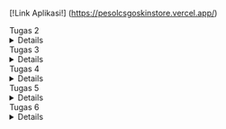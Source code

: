[!Link Aplikasi!] (https://pesolcsgoskinstore.vercel.app/)


</details>
Tugas 2
<details>


Untuk Tugas 2 PBP, saya membuat aplikasi bertemakan website penjualan skin game yaitu CSGO. Aplikasi berjudul PESOl's CSGO Skin Store dapat dilihat pada [link ini] (https://pesolcsgoskinstore.adaptable.app/main).

#### Jelaskan bagaimana cara kamu mengimplementasikan checklist di atas secara step-by-step (bukan hanya sekadar mengikuti tutorial).

1. Membuat sebuah proyek Django baru.

Pertama, saya membuat direktori dan menyiapkan *dependencies* pada `requirements.txt` untuk menyiapkan proyek Django.

Berikut adalah isi dari berkas `requirements.txt`.
```
django
gunicorn
whitenoise
psycopg2-binary
requests
urllib3
```
Install *dependencies* tersebut dengan perintah `pip install -r requirements.txt` pada *virtual environment*. Setelah itu, proyek dibuat dengan menjalankan perintah `django-admin startproject depoAMC .` dan mengunggahnya ke repositori GitHub baru.


2. Membuat aplikasi dengan nama main pada proyek tersebut.

Pada direktori `CSGOskinstore`, saya aktifkan *virtual environment* dan membuat aplikasi baru bernama `main` dengan perintah `python manage.py startapp main`. Daftarkan `main` ke dalam proyek dengan menambahkan `'main'` pada variabel `INSTALLED_APPS` yang berada di berkas `settings.py`.
```python
INSTALLED_APPS = [
    ...,
    'main',
    ...
]
```


3. Melakukan routing pada proyek agar dapat menjalankan aplikasi main.

Akan dilakukan *rendering* tampilan HTML dengan menggunakan data yang diberikan. Pada berkas `views.py` tambahkan `import render` dan fungsi `show_main` untuk menampilkan halaman `main.html` dengan kode dibawah ini.
```python
from django.shortcuts import render

def show_main(request):
    context = {
        'username': 'Muhammad Faishal Adly Nelwan',
        'class' :'PBP C',
        'name': 'Karambit Blue Gem',
        'type': 'Knife',
        'price' : 'Rp500.000.000,00',
        'amount' : '1',
        'description' : 'The rarest skin in CSGO, effect on using this skin is as follows:\n+25% aim\n +50 damage '
    }

    return render(request, "main.html", context)


4. Membuat model pada aplikasi main dengan nama Item dan memiliki atribut wajib sebagai berikut.
    - name sebagai nama item skin dengan tipe CharField
    - type sebagai tipe senjata skin  dengan tipe TextField
    - price sebagai nominal harga item skin dengan tipe IntegerField
    - amount sebagai jumlah stok item skin dengan tipe IntegerField
    - description sebagai deskripsi item skin dengan tipe TextField
    
Jika saya ingin menggunakan database, saya perlu membuat model yang akan menjadi penghubung antara Python dan database saya. Model ini akan berada di dalam file `models.py` di dalam aplikasi "main". Sebagai contoh, jika saya ingin membuat database yang berisi informasi tentang barang dengan atribut name, type, price, amount, dan description, saya dapat membuat model seperti ini:

```python
from django.db import models

class Item(models.Model):
    name = models.CharField(max_length=255)
    skinType = models.TextField("-")
    price = models.IntegerField(default = 0)
    amount =  models.IntegerField(default = 0)
    tradeLink = models.TextField(default ="")
```

Namun, untuk menghubungkan model ini dengan tampilan, saya perlu melakukan lebih banyak konfigurasi yang akan dibahas dalam tutorial PBP selanjutnya.

5. Membuat sebuah fungsi pada views.py untuk dikembalikan ke dalam sebuah template HTML yang menampilkan nama aplikasi serta nama dan kelas kamu.

```
```
Pada `main.html`, saya meletakkan variabel yang dapat digantikan oleh data yang telah diambil dari key dictionary function show_main `views.py` context pada seperti dibawah ini.
```
```
```html

<hr>
<p>Nama :</p>
<p>{{username}}</p>
<p>Class :</p>
<p>{{class}}</p>
<p></p>
<h5>Skin Name: </h5>
<p>{{name}}</p> 
<h5>Type: </h5>
<p>{{ type }}</p> 
<h5>Price: </h5>
<p>{{ price }}</p> 
<h5>Amount: </h5>
<p>{{ amount }}</p> 
<h5>Description: </h5>
<p>{{ description }}</p> 
```
```
```
6. Membuat sebuah routing pada urls.py aplikasi main untuk memetakan fungsi yang telah dibuat pada views.py.

Saya akan membuat berrkas `urls.py`pada aplikasi main yang akan bertanggung jawab untuk mengatur rute URL yang terkait dengan aplikasi main. Lalu saya kan mengimpor path dari django.urls untuk mendefinisikan pola URL. Lalu saya menggunakan fungsi show_main dari modul main.views sebagai tampilan yang akan ditampilkan ketika URL terkait diakses.
Nama app_name diberikan untuk memberikan nama unik pada pola URL dalam aplikasi.
```

```
```python
from django.urls import path
from main.views import show_main

app_name = 'main'

urlpatterns = [
    path('', show_main, name='show_main'),
]
```

```
```
7. Melakukan deployment ke Digital Ocean terhadap aplikasi yang sudah dibuat sehingga nantinya dapat diakses oleh teman-temanmu melalui Internet

```
```
Terakhir, jika saya ingin mendeploy proyek saya ke Adaptable, pastikan repositori proyek saya sudah berada di GitHub dan bersifat public. Selanjutnya, di Adaptable, pilih opsi "deploy a new app" dan pilih repositori yang sesuai dengan proyek yang akan saya deploy. Pilih template "Python App Template" dan tentukan jenis database yang saya inginkan, disini saya akan memilih "PostgreSQL".


Pastikan untuk sesuaikan versi Python dengan versi yang digunakan di lingkungan lokal saya dengan menjalankan `python --version` di terminal lokal. Selanjutnya, masukkan perintah `python manage.py migrate && gunicorn CSGOskinstore.wsgi`dimana CSGOskinstore itu nama repository ke dalam kolom "Start Command". Akhirnya, tentukan nama aplikasi saya dan centang opsi "HTTP Listener on PORT".

```
```
#### Buatlah bagan yang berisi request client ke web aplikasi berbasis Django beserta responnya dan jelaskan pada bagan tersebut kaitan antara urls.py, views.py, models.py, dan berkas html.

![Alt text](/images/baganMVT.jpg)


Ketika ada permintaan dari luar, Django akan mencoba mencari pola URL yang ada dalam file urls.py. Setelah menemukan pola URL yang sesuai dengan yang telah kita tulis, Django akan mengakses fungsi yang sesuai dalam file views.py sesuai dengan pola URL yang dituju. Di dalam fungsi yang dipanggil, kita memiliki kemampuan untuk menulis, membaca, menghapus, dan memperbarui basis data. Setelah itu, kita dapat mengirimkan halaman HTML yang akan dirender oleh browser pengguna.

Virtual environment digunakan untuk mengisolasi dependensi proyek, mencegah konflik, menjaga kebersihan sistem, dan memungkinkan portabilitas. Meskipun mungkin bisa membuat aplikasi web Django tanpa virtual environment, secara umum virutal environment digunakan untuk mencegah masalah dependensi dan konflik.
#### Jelaskan mengapa kita menggunakan virtual environment? Apakah kita tetap dapat membuat aplikasi web berbasis Django tanpa menggunakan virtual environment?

Virtual environment digunakan untuk mengisolasi dependensi proyek, mencegah konflik, menjaga kebersihan sistem, dan memungkinkan portabilitas. Meskipun mungkin bisa membuat aplikasi web Django tanpa virtual environment, secara umum virutal environment digunakan untuk mencegah masalah dependensi dan konflik.
#### Jelaskan apakah itu MVC, MVT, MVVM dan perbedaan dari ketiganya
- MVC (Model-View-Controller): Memisahkan data (Model), tampilan (View), dan logika pengendalian (Controller).
- MVT (Model-View-Template): Sama seperti MVC, dengan Template yang memisahkan tampilan.
- MVVM (Model-View-ViewModel): Memisahkan Model, tampilan (View), dan ViewModel yang menghubungkan keduanya, umumnya digunakan dalam - aplikasi UI dinamis seperti aplikasi mobile.










</details>
Tugas 3
<details>

# Cara Implementasi

## Mengganti SQL menjadi PostgreSQL
Karena saya tidak isi form untuk memakai PaaS Fasilkom, maka saya harus deploy melalui PaaS lain :D. Platform yang saya akan pakai adalah `vercel.app` . Untuk memakai platform tersebut, saya perlu membuat database SQL terbaru memakai `railway.app` . Disitu saya akan mendapat database Postgres pribadi, dari situ saya akan mengconnect nya dengan mengubah variabel `DATABASE` pada `settings.py` .

```python
DATABASES = {
    'default': {
        'ENGINE': 'django.db.backends.postgresql',
        'NAME': 'railway',
        'USER' : 'postgres',
        'PASSWORD' : 'RNyPzc7grbq4ifbXtAmO',
        'HOST' : 'containers-us-west-39.railway.app',
        'PORT' : '6005'
    }
}
```

Dengan mengubah database saya, saya bisa mendeploy deh project ini ke vercel :D .
## Membuat Form (`forms.py`)

`APP/forms.py` akan mengimplementasikan library `django.forms`, dimana akan digunakan untuk proses pembuatan form kita (pesanan baru dalam konteks website). Seluruh html sudah dihandle oleh library form tersebut. Isi `APP/forms.py` dari aplikasi saya adalah.
```python
from main.models import Item
class ItemForm(ModelForm):
    class Meta:
        model = Pesanan 
        fields = ["name", "skinType","amount","description"]
```
dimana `name`, `skinType`, `amount`, dan `description` adalah field yang ada pada model `Pesanan` yang sudah didefinisikan.

## Merender form yang dibuat

Untuk merender form yang sudah kita buat, kita dapat menggunakan kemudahan library django. Pada `html` yang akan kita buat, kita dapat menulis.
```html
<form method="POST">
    {% csrf_token %}
    <table>
        {{ form.as_table }}
        <tr>
            <td></td>
            <td>
                <input type="submit" value="Add Pesanan"/>
            </td>
        </tr>
    </table>
</form>
```
`csrf_token` token wajib didefinisikan setiap definisi form, hal ini terkait dengan keamanan. `form.as_table` akan merender form secara keseluruhan kecuali button submit yang perlu kita tulis sendiri (tulisan button kita buat pada main.html).

## Menambah estetik pada tampilan produk dan tabel pesanan

Saya menggunakan tag </style> untuk menambahkan gaya dalam elemen tampilan produk yaitu skin dan tabel pesanannya melalui kode berikut:

```html
 <style>
        body {
           font-family: Arial, sans-serif;
           
       }

       h1 {
           text-align: center;
           margin-top: 20px;
       }
       
       .product-info {
           display: flex;
           justify-content: center;
           align-items: center;
           padding: 20px;
           border-radius: 50px;
           box-shadow: 0 2px 4px rgba(0, 0, 0, 0.1);
           margin-bottom: 20px;
           background-color: #f9f9f9;

       }

       .product-details {
           margin-left: 20px;
           font-family: 'Gill Sans', 'Gill Sans MT', Calibri, 'Trebuchet MS', sans-serif;
           font-size: large;
       }

       .product-info img {
           max-width: 200px;
           height: auto;
       }

       table {
           width: 100%;
           border-collapse: collapse;
           margin-bottom: 20px;
       }

       /* Styling header tabel */
       th {
           background-color: #f2f2f2;
           text-align: left;
           padding: 8px;
       }

       /* Styling sel pada tabel */
       td {
           padding: 8px;
           border-bottom: 1px solid #ddd;
       }

       /* Styling the "Add New Product Button"*/
       .center-button {
           display: flex;
           justify-content: center;
           align-items: center;
           margin-top: 20px;
       }

       .rounded-button {
           background-color: #008CBA;
           color: white;
           border: none;
           padding: 10px 20px;
           cursor: pointer;
           border-radius: 15px; 
           text-decoration: none; 
       }

       /* Efek Hover pada bagian button*/
       .rounded-button:hover { 
           background-color: #005f7f;
       }
       
   </style>
```

lalu untuk command menampilkan dalam produknya saya memakai tag <\div> untuk menandakan class apa yang saya pakai untuk menampilkan elemen-elemen pada halamannya. Berikut kodenya:

```html
<div class="container"></div>
<div class="product-info">
    <img src="https://www.simpleimageresizer.com/_uploads/photos/a38db52e/blue-gem-karambit_500x281.jpg" width="350">
    <div class="product-details">
<h5>Skin Name: </h5>
<p>Karambit Blue Gem</p> 
<h5>Type: </h5>
<p>Knife</p> 
<h5>Price: </h5>
<p>Rp5.000.000,00</p> 
<h5>Description: </h5>
<p>The rarest knife skin in CSGO, effect on using this skin is as follows: +25% aim +50 damage</p>

</div>
</div>

<div class="product-info">
    <img src="https://www.simpleimageresizer.com/_uploads/photos/a38db52e/fire_serpent_ak_1_500x281.jpeg" width="350">
    <div class="product-details">
<h5>Skin Name: </h5>
<p>AK-47 Fire Serpent</p> 
<h5>Type: </h5>
<p>Rifle</p> 
<h5>Price: </h5>
<p>Rp1.000.000,00</p> 
<h5>Description: </h5>
<p>Shroud's Skin, therefore giving you his skills: +50% aim reflex +30% spray control</p> 
</div>
</div>
</div>

<h1>Total skin orders : {{totalPesanan}}</h1>
<table>
    <tr>
        <th>Name</th>
        <th>Skin type</th>
        <th>Amount</th>
        <th>Steam link</th>
        <th>Date Added</th>
    </tr>

    {% comment %} Berikut cara memperlihatkan data produk di bawah baris ini {% endcomment %}

    {% for pesanan in pesanans %}
        <tr>
            <td>{{pesanan.name}}</td>
            <td>{{pesanan.skinType}}</td>
            <td>{{pesanan.amount}}</td>
            <td>{{pesanan.tradeLink}}</td>
            <td>{{pesanan.date_added}}</td>
        </tr>
    {% endfor %}
</table>

<br />
<div class="center-button">
    <a href="{% url 'main:create_product' %}" class="rounded-button">Make Order</a>
</div>
```
## Menambahkan view untuk serializer json dan xml

Serializer digunakan untuk mengirim data dalam bentuk `json` dan `xml`. Data ini dapat digunakan sebagai interface program lain (API). Dalam django, serializer diimplementasikan pada `views.py` dengan mereturn `HTTPResponse` dengan `application_type` `application/json` atau `application/xml`. Berikut contoh kodenya.
```python
from django.core import serializers
from main.models import Item
def show_xml(request):
    data = Item.objects.all()
    return HttpResponse(serializers.serialize('xml', data), content_type='application/xml')
```
```python
def show_json(request):
    data = Item.objects.all()
    return HttpResponse(serializers.serialize('json', data), content_type='application/json')
```

## Membuat getter dengan dynamic routing

Dynamic routing digunakan untuk menyesuaikan data dengan input dari user melalui url. Contoh, jika kita ingin mendapatkan `Pesanan` **pertama** pada database kita dapat menuju url `www.outapp/1`. Implementasinya pada django dengan mengubah `urls.py` dan `views.py`. Pada `urls.py`
```python
from django.urls import path

urlpatterns = [
    ...
    path('xml/<int:id>', views.show_xmlbyid, name='xmlbyid'),
    path('json/<int:id>', views.show_jsonbyid, name='jsonbyid'),
]
```
Sedangkan pada `views.py`
```python
def show_xmlbyid(request, id: int):
    data = Item.objects.filter(pk=id)
    return HttpResponse(serializers.serialize('xml', data), content_type='application/xml')

def show_jsonbyid(request, id: int):
    data = Item.objects.filter(pk=id)
    return HttpResponse(serializers.serialize('json', data), content_type='application/json')
```

## Perbedaan antara POST dan GET pada Django?

**POST** adalah methodn protokol `HTTP` yang berfokus pada pengiriman data kepada server. Pengiriman data pada `POST` dikirim melalui body request `HTTP` sehingga tidak terlihat dalam `url` dan membuat datannya tidak mudah terlihat. `POST` biasanya digunakan saat melakukan update data kepada server seperti *sign up*, upload file, dan sebagainya

**Get** adalah method protokol `HTTP` yang fokus pada mengambil data dari server, misal seperti membuka laman website. Data yang dikirim akan disimpan pada `url` yang dituju. Contoh pemakaian `GET` adalah ketika kita ingin membuka website youtube misalnya, maka kita akan mengetik url youtube pada browser kita `youtube.com` , tetapi ketika kita ingin sign in account itu akan memakai metode `POST` karena data diri kita tidak akan terlihat di `URL` websitenya.

## Perbedaan utama antara XML, JSON, dan HTML dalam konteks pengiriman data?

**HTML** digunakan untuk membuat peletakan desain kepada suatu halaman web. `HTML` lebih cocok jika client adalah manusia yang menggunakan browser (karena tampilannya mudah dibaca oleh manusia). Jika client merupakan sebuah applikasi untuk mengambil data otomatis (API), `HTML` akan lebih susah dipahami karena diperlukan parsing terlebih dahulu yang memakan waktu dan tidak efisien.
```html
<!DOCTYPE html>
<html lang="en">

<head>
	<meta charset="UTF-8" />
	<meta name="viewport" content="width=device-width, initial-scale=1.0" />


</head>

<body>
    ....
```

**XML** adalah format yang machine & human readable tidak seperti `HTML`. Struktur `XML` mirip seperti `tree` yang memiliki satu root. Struktur `XML` sangat mirip dengan `HTML` pada dasarnya. Setiap `node` pada `tree` ditandai  dengan symbol `<>`. Setiap node dapat memiliki banyak `properti`. Karena format `XML` yang machine readable, `XML` sering dijadikan opsi untuk mengirim data sebagai **API**.
```xml
<django-objects version="1.0">
<object model="main.pesanan" pk="1">
<field name="name" type="CharField">Karambit Blue Gem</field>
<field name="date_added" type="DateField">2023-09-18</field>
<field name="skinType" type="TextField">-</field>
<field name="amount" type="IntegerField">0</field>
<field name="tradeLink" type="TextField">-</field>
</object>
<object model="main.pesanan" pk="2">
<field name="name" type="CharField">pesol</field>
<field name="date_added" type="DateField">2023-09-19</field>
<field name="skinType" type="TextField">-</field>
<field name="amount" type="IntegerField">0</field>
<field name="tradeLink" type="TextField">-</field>
</object>
<object model="main.pesanan" pk="3">
<field name="name" type="CharField">Faishal Nelwan</field>
<field name="date_added" type="DateField">2023-09-19</field>
<field name="skinType" type="TextField">-</field>
<field name="amount" type="IntegerField">0</field>
<field name="tradeLink" type="TextField">-</field>
</object>
<object model="main.pesanan" pk="4">
<field name="name" type="CharField">Ak-47 Fire Serpent</field>
<field name="date_added" type="DateField">2023-09-20</field>
<field name="skinType" type="TextField">Rifle</field>
<field name="amount" type="IntegerField">1</field>
<field name="tradeLink" type="TextField">-</field>
</object>
</django-objects>
``` 

**JSON** adalah format machine & human readable. Format json adalah format yang paling sering digunakan baru-baru ini. Salah satu alasannya adalah dikarenakan simplisitasnya. Json tidak memakan banyak tempat sehingga sangat mudah untuk dibaca manusia. Container pada json yang menggunakan `Dictionary` dan `List` membuatnya sangat mudah untuk dibaca mesin/programmer API.
```json
[{"model": "main.pesanan", "pk": 1, "fields": {"name": "Karambit Blue Gem", "date_added": "2023-09-18", "skinType": "-", "amount": 0, "tradeLink": "-"}}, {"model": "main.pesanan", "pk": 2, "fields": {"name": "pesol", "date_added": "2023-09-19", "skinType": "-", "amount": 0, "tradeLink": "-"}}, {"model": "main.pesanan", "pk": 3, "fields": {"name": "Faishal Nelwan", "date_added": "2023-09-19", "skinType": "-", "amount": 0, "tradeLink": "-"}}, {"model": "main.pesanan", "pk": 4, "fields": {"name": "Ak-47 Fire Serpent", "date_added": "2023-09-20", "skinType": "Rifle", "amount": 1, "tradeLink": "-"}}]
```

## Mengapa JSON sering digunakan dalam pertukaran data antara aplikasi web modern?

**JSON** sering digunakan sebagai pertukaran data antar applikasi (API) dikarenakan sifatnya yang machine readable. Pada `JSON`, terdapat `dictionary` dan `list` sebagai kontrainer yang merupakan container yang sering dipakai oleh para pemrogram. Penulisan **JSON** lebih singkat dibandingkan `XML` membuatnya efisien secara ukuran dan lebih human readable. 

# Screenshot Postman

Gambran untuk response untuk endpoint `html`
<div style='display: flex;'>
    <img src='https://user-images.githubusercontent.com/108632813/269089388-35ada54a-d371-4d8f-a3e4-20ea049657bf.png' width=70%>
</div>

Gambaran untuk response untuk endpoint `/xml` dan `/xml/4`
<div style='display: flex;'>
    <img src='https://user-images.githubusercontent.com/108632813/269088368-aff20ebf-de5f-4310-ae1b-e87ab183a35f.png' width=70%>
    <img src='https://user-images.githubusercontent.com/108632813/269089677-71e9af26-2bf7-48a2-a089-97fa78f5b7aa.png' width=70%>
</div>

Gambaran untuk response untuk endpoint `/json` dan `/json/4`
<div style='display: flex;'>
    <img src='https://user-images.githubusercontent.com/108632813/269088162-59eb3bc6-f624-4368-b43f-77e53b3270a1.png' width=70%>
    <img src='https://user-images.githubusercontent.com/108632813/269089744-39c11bd0-165a-4482-b26e-655cc437bed0.png' width=70%>
</div>

</details>
Tugas 4
<details>

# Implementasi step by step
 **Mengimplementasikan fungsi registrasi, login, dan logout untuk memungkinkan pengguna mengakses aplikasi dengan data pribadi**

  1. **Registrasi**

Buka file `views.py` yang ada di folder `main` dan buat fungsi baru dengan nama `register` dan memiliki parameter `request`. Lalu import `redirect`, `UserCreationForm`, dan `messages`. Kita bisa buat fungsi `register` untuk membuat user baru dengan isi:
    
    ```python
    def register(request):
      form = UserCreationForm()

      if request.method == "POST":
          form = UserCreationForm(request.POST)
          if form.is_valid():
              form.save()
              messages.success(request, 'Your account has been successfully created!')
              return redirect('main:login')
      context = {'form':form}
      return render(request, 'register.html', context)
    ```
`form = UserCreationForm(request.POST)` untuk membuat variabel `form` yang dimana ia adalah hasil dari method built-in Django yaitu `UserCreationForm` . Setelah user berhasil mendaftar, user akan kembali dari halaman register, jadi, kita menambahkan kode `return redirect('main:show_main')`.

Halaman register akan kita buat dengan file `register.html` yang ada di folder `main/templates`.

    ```html
    {% extends 'base.html' %}
    
    {% block meta %}
        <title>Register</title>
    {% endblock meta %}
    
    {% block content %}  
    
    <div class = "login">
    
          <h1>Register</h1>  
    
            <form method="POST" >  
                {% csrf_token %}  
                <table>  
                    {{ form.as_table }}  
                    <tr>  
                        <td></td>
                        <td><input type="submit" name="submit" value="Daftar"/></td>  
                    </tr>  
                </table>  
            </form>
    
        {% if messages %}  
            <ul>   
                {% for message in messages %}  
                    <li>{{ message }}</li>  
                    {% endfor %}  
            </ul>   
        {% endif %}
    
    </div>  
    
    {% endblock content %}
    ```
Tambahkan path url milik halaman register ke file `urls.py` pada direktori `main` dengan mengimpor fungsi `register` dari `views.py` dan tambahkan `path('register/', register, name='register')` pada variabel `urlpatterns`.


  2. **Login**

    Tetap di file yang sama kita akan buat fungsi baru dengan nama `login_user` yang menerima parameter `request` juga. Lalu impor `login` dari `authenticate`. Fungsi `login` ini untuk mengakses app sesuai dari info user yang dibuat dari `registrasi`.
    ```
    def login_user(request):
        if request.method == 'POST':
            username = request.POST.get('username')
            password = request.POST.get('password')
            user = authenticate(request, username=username, password=password)
            if user is not None:
                login(request, user)
                return redirect('main:show_main')
            else:
                messages.info(request, 'Sorry, incorrect username or password. Please try again.')
        context = {}
        return render(request, 'login.html', context)
    ```
    `authenticate(request, username=username, password=password` berguna untuk melakukan autentikasi user dengan menggunakan username dan password yang diterima dari `request` yang dikirim user saat ingin login.
    Halaman login akan kita buat dengan file `login.html` yang ada di folder `main/templates` dengan isi:
    ```
    {% extends 'base.html' %}
    
    {% block meta %}
        <title>Login</title>
    {% endblock meta %}
    
    {% block content %}

    <div class = "login">
    
        <h1>Login</h1>
    
        <form method="POST" action="">
            {% csrf_token %}
            <table>
                <tr>
                    <td>Username: </td>
                    <td><input type="text" name="username" placeholder="Username" class="form-control"></td>
                </tr>
                        
                <tr>
                    <td>Password: </td>
                    <td><input type="password" name="password" placeholder="Password" class="form-control"></td>
                </tr>
    
                <tr>
                    <td></td>
                    <td><input class="btn login_btn" type="submit" value="Login"></td>
                </tr>
            </table>
        </form>
    
        {% if messages %}
            <ul>
                {% for message in messages %}
                    <li>{{ message }}</li>
                {% endfor %}
            </ul>
        {% endif %}     
            
        Don't have an account yet? <a href="{% url 'main:register' %}">Register Now</a>
    
    </div>

    {% endblock content %}
    ```

Tambahkan path url halaman login seperti cara pada tahap `register`.

  3. **Logout**
    
Buka file `views.py` yang ada di folder `main` dan buat fungsi baru dengan nama `logout_user` yang menerima parameter `request`. Lalu impor `logout`. Isi dari fungsi `logout_user` adalah:

    ```python

    def logout_user(request):
        logout(request)
        return redirect('main:login')

    ```
`logout(request)` akan menghapus sesi pengguna yang saat ini sudah masuk. Lalu user akan kembali ke halaman login dengan `return redirect('main:login')`.

Tambahkan:

    ```html
    ...
    <a href="{% url 'main:logout' %}">
        <button>
            Logout
        </button>
    </a>
    ...

    ```

Setelah hyperlink tag untuk Add New Product yang ada di file `main.html`.
Tambahkan path url milik halaman logout ke file `urls.py` pada direktori `main` dengan mengimpor fungsi `logout_user` dari `views.py` dan tambahkan `path('logout/', logout_user, name='logout')` pada variabel `urlpatterns`.

### Testing Dummy Account

 Membuat 3 akun melalui `Register Now` pada halaman login dan mengisi data `Skin Order` melalui `Make Order` pada halaman main masing akun 3 kali.

-  **Menghubungkan model Item dengan User**

  Buka `models.py` yang ada di direktori `main` lalu impor `User` dari `django.contrib.auth.models`. Pada model `Product` yang ada tambahkan kode 

  ```python
  user = models.ForeignKey(User, on_delete=models.CASCADE)
  ``` 
  untuk menghubungkan data model dengan user (relationship).
  
    ```python
    class Pesanan(models.Model):
        user = models.ForeignKey(User, on_delete=models.CASCADE)
        ...
    ```
  
  Buka `views.py` yang ada di direktori `main` dan modifikasi fungsi `create_product` menjadi:

    ```python
    def create_product(request):
    form = PesananForm(request.POST or None)
    
    if form.is_valid() and request.method == "POST":
      product = form.save(commit=False)
      product.user = request.user
      product.save()
      return HttpResponseRedirect(reverse('main:show_main'))
    ...
    ```

  `commit=False` berfungsi supaya Django tidak langsung menyimpan objek yang dibuat dari form ke database sehingga kita dapat memodifikasi objek tersebut dahulu. Kita mengisi field `user` dengan objek `User` dari return nilai `request.user` yang sudah terautentikasi untuk menandakan bahwa objek tersebut milik pengguna yang sedang login.
  Ubah fungsi `show_main` menjadi:

    ```python
    def show_main(request):
        pesanans = Pesanan.objects.filter(user=request.user)
    
        context = {
            'name': request.user.username,
        ...
        }
    ...
    ```

  Hal ini dilakukan agar objek `Pesanan` yang terasosiasi dengan user yang sedang login dapat ditampilkan. Kita menyaring seluruh objek dan hanya mengambil `Product` yang field `user` terisi dengan objek `User` yang sama dengan user yang sedang login. Untuk menampilkan username user yang login pada halaman main kita menggunakan `request.user.username`.
  Kita lakukan migrasi model dengan `python manage.py makemigration`.

-  **Menampilkan detail informasi pengguna yang sedang logged in seperti username dan menerapkan cookies seperti last login pada halaman utama aplikasi**

  Buka file `views.py` yang ada di direktori `main` dan impor `HttpResponseRedirect`, `reverse`, dan `datetime`. Kita tambahkan fungsi untuk menambahkan cookie yang bernama `last_login` pada fungsi `login_user`, fungsi `last_login` digunakan untuk mengetahui kapan terakhir kali user login. Cara ini dilakukan dengan mengganti kode yang ada pada conditional `if user is not None` menjadi:

   ```
   ...
   if user is not None:
       login(request, user)
       response = HttpResponseRedirect(reverse("main:show_main")) 
       response.set_cookie('last_login', str(datetime.datetime.now()))
       return response
   ...
   ```

  `login(request, user)` berguna supaya logint terlebih dahulu. Untuk membuat response, kita menggunakan variabel `response` dan mengisinya dengan `HttpResponseRedirect(reverse("main:show_main"))`. `response.setcookie('last_login', str(datetime.datetime.now()))` berfungsi untuk membuat cookie `last_login` dan menambahkannya ke response tadi.
  Pada fungsi `show_main` tambahkan `'last_login': request.COOKIES['last_login']` pada variabel `context` supaya kita bisa menambahkan informasi cookie last_login pada response yang akan ditampilkan di web `main.html`.
  Untuk menghapus cookie `last_login` ketika user `logout` kita modifikasi code `logout_user` menjadi:

   ```python
   def logout_user(request):
      logout(request)
      response = HttpResponseRedirect(reverse('main:login'))
      response.delete_cookie('last_login')
      return response
   ```
  Lalu pada `main.html` tambahkan:
   ```html
   ...
  <h4>Sesi terakhir login: {{ last_login }}</h4>
   ...
   ```
  sebelum tabel pesanan untuk menampilkan data last login.

-  **Mengerjakan Bonus**

Pertama-tama, buat widget button pada `main.html`

```html
...
            <td>
                <form method="post" action="{% url 'main:add_amount' pesanan.id %}">
                    {% csrf_token %}
                    <button type="submit">+</button>
                </form>
            </td>
    
            <td>
                <form method="post" action="{% url 'main:decrease_amount' pesanan.id %}">
                    {% csrf_token %}
                    <button type="submit">-</button>
                </form>
            </td>
    
            <td>
                <form method="post" action="{% url 'main:delete_object' pesanan.id %}">
                    {% csrf_token %}
                    <button type="submit">DEL</button>
                </form>
            </td>
...
```

Button tersebut akan mengarah ke url `decrease_amount/ID` atau `add_amount/ID` dimana `ID` adalah id item yang akan diubah (yang kemarin kita akses di JSON/xml). Implementasi `add_amount/ID`, `decrease_amount/ID` dan `delete_object/ID`  dilakukan di `views.py`.

```python
@login_required(login_url='/login')
@login_required(login_url='/login')
def add_amount(request, id):
    pesanans = Pesanan.objects.filter(user=request.user).filter(pk=id).first() #first() is for effieciency as it only retrieve one requested object
    pesanans.amount +=1
    pesanans.save(update_fields=['amount'])
    return HttpResponseRedirect(reverse('main:show_main'))


@login_required(login_url='/login')
def decrease_amount(request, id):
    pesanans = Pesanan.objects.filter(user=request.user).filter(pk=id).first() #first() is for effieciency as it only retrieve one requested object
    if pesanans.amount >0: #so the amount will never be minus
        pesanans.amount -=1 
    pesanans.save(update_fields=['amount'])

    return HttpResponseRedirect(reverse('main:show_main'))

@login_required(login_url='/login')
def delete_object(request, id):
    Pesanan.objects.filter(user=request.user).filter(pk=id).delete() #first() is for effieciency as it only retrieve one requested object
    return HttpResponseRedirect(reverse('main:show_main'))

```
Dimana kita mengubah nilai dan mengupdate database yang kemudian kembali ke page main. 

## Apa itu Django UserCreationForm, dan jelaskan apa kelebihan dan kekurangannya?
Django UserCreationForm adalah suatu `built-in form` yang disediakan oleh framework web `Django`. Form ini dirancang khusus untuk memudahkan proses pembuatan user dalam aplikasi web yang memerlukan autentikasi. Dengan menggunakan UserCreationForm, Anda dapat membuat formulir registrasi pengguna dengan `cepat` tanpa perlu `menulis kode form` secara `manual`.

`Kelebihan `dari UserCreationForm:

- Kemudahan Penggunaan: Form ini menyederhanakan proses pembuatan user dalam `Django`. Anda hanya perlu mengimpor form ini dan menambahkannya ke `view` Anda untuk membuat halaman registrasi pengguna.

- Validasi Bawaan: Form ini dilengkapi dengan validasi bawaan, seperti memeriksa apakah `username unik` dan apakah `password yang dimasukkan cukup kuat`.

- Kustomisasi: Anda dapat mengkustomisasi tampilan form ini sesuai kebutuhan aplikasi Anda dengan menambahkan atau menghapus `field` atau mengubah pesan kesalahan yang ditampilkan.

- Integrasi dengan Model Pengguna Django: UserCreationForm terintegrasi dengan baik dengan model `User` `Django` , sehingga Anda tidak perlu melakukan banyak konfigurasi tambahan.

Namun, seperti halnya dengan banyak fitur dalam Django, ada beberapa `kekurangan` yang perlu dipertimbangkan:

- Ketidakcukupan Kustomisasi: Meskipun Anda dapat mengkustomisasi UserCreationForm, dalam beberapa kasus (misal menyimpan data password user :DD #kejahatan), Anda mungkin perlu membuat form registrasi yang sangat kustom. Dalam hal ini, Anda mungkin perlu menulis form sendiri secara manual.

- Tampilan Default yang Mungkin Tidak Sesuai: Tampilan default dari UserCreationForm mungkin tidak cocok dengan desain atau gaya visual aplikasi Anda. Anda perlu melakukan penyesuaian tampilan dengan `HTML` dan `CSS `tambahan.

- Ketergantungan pada Model Pengguna Bawaan: Jika Anda ingin menggunakan model pengguna yang berbeda atau mengganti model pengguna bawaan `Django`, Anda mungkin perlu menyesuaikan UserCreationForm, yang bisa menjadi `rumit`.

- Kompleksitas Ketika Menggabungkan Fitur Tambahan: Ketika Anda ingin menggabungkan fitur tambahan seperti konfirmasi username atau metode autentikasi sosial, Anda mungkin perlu menulis kode tambahan dan berurusan dengan validasi yang lebih rumit.

Jadi, meskipun UserCreationForm sangat berguna dalam banyak kasus, terutama untuk proyek-proyek dengan kebutuhan dasar autentikasi pengguna, Anda harus mempertimbangkan kebutuhan kustomisasi dan kompleksitas aplikasi Anda sebelum memutuskan apakah akan menggunakannya atau tidak.

## Apa perbedaan antara autentikasi dan otorisasi dalam konteks Django, dan mengapa keduanya penting?

Autentikasi dan otorisasi adalah dua konsep penting dalam pengembangan aplikasi web, termasuk dalam konteks `Django`. Keduanya memiliki peran yang berbeda dalam mengelola akses pengguna ke sumber daya aplikasi Anda:

- Autentikasi:

Autentikasi adalah `proses verifikasi identitas pengguna`. Ini berarti memastikan bahwa pengguna yang mencoba mengakses aplikasi adalah orang yang dia klaim. Proses autentikasi biasanya melibatkan verifikasi kombinasi nama pengguna (username) atau alamat email dan kata sandi (password). Tujuan autentikasi adalah untuk memastikan bahwa hanya pengguna yang sah yang dapat masuk ke dalam sistem.

Dalam `Django`, autentikasi seringkali dilakukan dengan menggunakan `built-in user system`, di mana pengguna harus memasukkan nama pengguna dan kata sandi mereka untuk mengakses bagian tertentu dari aplikasi.

- Otorisasi:

Otorisasi adalah `proses yang mengatur apa yang diizinkan atau dilarang oleh pengguna` yang `sudah diautentikasi `untuk dilakukan dalam aplikasi. Ini berkaitan dengan hak akses dan izin. Otorisasi menentukan apakah seorang pengguna memiliki hak untuk melihat, membuat, mengedit, atau menghapus sumber daya tertentu dalam aplikasi. Dalam Django, ini sering diimplementasikan dengan menggunakan decorator seperti` @login_required` untuk melindungi tampilan (views) atau dengan menggunakan class-based views yang memiliki mixin otorisasi.

Otorisasi memastikan bahwa pengguna hanya dapat melakukan tindakan yang sesuai dengan peran atau hak akses yang telah diberikan kepada mereka. Ini membantu menjaga keamanan dan integritas data aplikasi.

Keduanya penting karena:

- Keamanan: Autentikasi membantu mencegah akses tidak sah ke sistem Anda. Tanpa autentikasi yang kuat, seseorang bisa berpura-pura menjadi pengguna yang sah dan mengakses informasi atau melakukan tindakan yang seharusnya tidak diizinkan.

- Kontrol Akses: Otorisasi memastikan bahwa pengguna hanya dapat melakukan tindakan yang sesuai dengan peran atau izin yang dimiliki. Ini membantu menjaga integritas data dan mencegah tindakan yang tidak diinginkan.

- Pengelolaan Identitas Pengguna: Autentikasi membantu dalam pengelolaan identitas pengguna dan mengidentifikasi pengguna yang masuk ke dalam sistem. Ini penting untuk personalisasi pengalaman pengguna dan pelacakan aktivitas pengguna.

- Dalam Django, kerangka kerja ini menyediakan alat dan mekanisme yang kuat untuk mengimplementasikan autentikasi dan otorisasi, sehingga memudahkan pengembang dalam melindungi aplikasi mereka dan mengendalikan akses pengguna dengan lebih baik.

##  Apa itu cookies dalam konteks aplikasi web, dan bagaimana Django menggunakan cookies untuk mengelola data sesi pengguna?

`Cookies` adalah sejenis mekanisme penyimpanan data yang digunakan dalam konteks aplikasi web untuk menyimpan informasi di sisi klien (browser) pengguna. Informasi ini kemudian dapat diakses dan digunakan oleh server web dalam setiap permintaan selanjutnya yang dibuat oleh klien. `Cookies` biasanya digunakan untuk berbagai tujuan, termasuk mengidentifikasi sesi pengguna, menyimpan preferensi pengguna, pelacakan perilaku pengguna, dan banyak lagi.

Django menggunakan `cookies `untuk mengelola data sesi pengguna. Ini terkait dengan pembuatan dan penggunaan `cookie session`. `Cookie session` adalah `cookie` khusus yang digunakan oleh `Django `untuk menyimpan data sesi pengguna. Data sesi adalah informasi yang berhubungan dengan pengguna tertentu selama sesi mereka di aplikasi web, seperti data login, preferensi, atau item keranjang belanja.

Berikut adalah bagaimana Django menggunakan `cookies` untuk `mengelola data sesi pengguna`:

- Pembuatan Cookie Sesi: Saat pengguna mengakses aplikasi web yang menggunakan Django, server Django akan membuat cookie sesi baru. Cookie ini berisi identifikasi unik (ID sesi) yang biasanya merupakan string acak. ID sesi ini digunakan untuk mengidentifikasi sesi pengguna.

- Penyimpanan Data Sesi: Data sesi pengguna, seperti informasi login atau item keranjang belanja, disimpan di server Django. Namun, yang dikirimkan ke klien adalah hanya ID sesi yang disimpan dalam cookie.

- Pengambilan Data Sesi: Setiap kali pengguna membuat permintaan ke aplikasi web (misalnya, mengklik tautan atau mengirim formulir), browser klien akan mengirimkan cookie sesi yang berisi ID sesi ke server. Dengan menggunakan ID sesi ini, server Django dapat mengidentifikasi sesi pengguna yang sesuai.

- Pemulihan Data Sesi: Setelah mengidentifikasi sesi pengguna, server Django dapat memulihkan data sesi pengguna dari penyimpanan server dan menggunakan data tersebut untuk memberikan pengalaman yang sesuai kepada pengguna, seperti menampilkan nama pengguna setelah login.

Django menyediakan dukungan untuk mengelola cookie sesi dengan mudah melalui middleware bawaan. Anda dapat mengonfigurasi berbagai opsi terkait cookie sesi, seperti waktu kadaluwarsa, domain, dan secure (untuk mengirim cookie hanya melalui koneksi HTTPS), sesuai dengan kebutuhan aplikasi Anda.

Penggunaan cookie sesi `sangat penting` dalam pengembangan aplikasi web karena memungkinkan Anda untuk melacak informasi pengguna selama sesi mereka dan memberikan pengalaman yang personal dan aman. Selain itu, ini menghindari kebutuhan untuk menyimpan data pengguna di sisi klien, yang dapat memiliki risiko keamanan yang lebih besar.

## Apakah penggunaan cookies aman secara default dalam pengembangan web, atau apakah ada risiko potensial yang harus diwaspadai?

Penggunaan `cookies` dalam pengembangan web dapat menjadi aman jika dilakukan dengan benar dan dengan memperhatikan aspek keamanan. Namun, ada beberapa risiko potensial yang perlu diwaspadai terkait dengan penggunaan `cookies`. Berikut adalah beberapa risiko tersebut:

1. **Penyadapan Data:** Cookies dapat dipotong atau disadap oleh pihak ketiga yang tidak sah jika tidak diatur dengan benar. Ini dapat menyebabkan pencurian informasi sensitif, seperti token autentikasi, sesi pengguna, atau data pribadi.

2. **Penggunaan yang Tidak Aman:** Jika cookies digunakan untuk menyimpan data sensitif (seperti kata sandi) atau jika mereka dikirim melalui koneksi yang tidak aman (tanpa HTTPS), informasi tersebut bisa menjadi rentan terhadap serangan.

3. **Tracking:** Cookies sering digunakan untuk pelacakan perilaku pengguna secara online. Ini dapat menjadi masalah privasi jika pengguna tidak memberikan izin atau pemilihan privasi yang jelas.

4. **Ketidaksesuaian dengan Privacy Regulations:** Beberapa wilayah memiliki peraturan yang mengatur penggunaan cookies, seperti GDPR di Uni Eropa. Melanggar peraturan tersebut dapat berdampak pada reputasi dan denda perusahaan.

5. **Cross-Site Scripting (XSS):** Jika aplikasi web Anda rentan terhadap serangan XSS, cookie pengguna bisa dicuri oleh penyerang dan digunakan untuk mencuri sesi pengguna.

6. **Cross-Site Request Forgery (CSRF):** Penyerang dapat menggunakan cookie yang ada di peramban pengguna untuk membuat permintaan palsu ke aplikasi Anda jika tidak ada perlindungan CSRF yang memadai.

Untuk mengamankan penggunaan cookies dalam pengembangan web, Anda dapat mengikuti beberapa praktik terbaik:

- **Gunakan HTTPS:** Selalu gunakan koneksi HTTPS yang aman untuk mentransmisikan cookies, terutama jika cookies mengandung data sensitif.

- **AturSame-Origin Policies:** Pastikan cookie hanya dapat diakses oleh halaman yang memiliki asal yang sama (sama dengan domain yang mengeluarkan cookie).

- **Lakukan Validasi Input:** Selalu validasi dan bersihkan input pengguna untuk mencegah serangan XSS.

- **Beri Izin Pengguna:** Berikan pengguna kontrol atas cookie yang mereka terima dengan memberikan pilihan privasi yang jelas.

- **Ikuti Peraturan Privasi:** Jika Anda mengumpulkan data pribadi melalui cookies, pastikan untuk mematuhi peraturan privasi yang berlaku, seperti GDPR atau CCPA.

- **Pantau Keamanan:** Pantau aktivitas yang mencurigakan terkait dengan cookies dan tindakan keamanan lainnya secara teratur.

Saat mengembangkan aplikasi web, `selalu ` pertimbangkan `keamanan cookies` sebagai bagian penting dari strategi keamanan Anda. Penerapan yang benar akan membantu mengurangi risiko dan menjaga data pengguna yang aman.

</details>
Tugas 5
<details>

## Cara Implementasi
- **Kustomisasi halaman login, register, dan tambah inventori semenarik mungkin**
      
Sebelum melakukan desain pada HTML, perlu menambahkan link CSS framework dalam case ini adalah Bootstrap dan Java Scriptke dalam `templates/base.html` dan menambahkan tag `<meta name="viewport">` . Untuk menambahkannya bisa dengan menambahkan:

```html
<head>
    {% block meta %}
        ...
    {% endblock meta %}

    <link href="https://cdn.jsdelivr.net/npm/bootstrap@5.3.2/dist/css/bootstrap.min.css" rel="stylesheet" integrity="sha384-T3c6CoIi6uLrA9TneNEoa7RxnatzjcDSCmG1MXxSR1GAsXEV/Dwwykc2MPK8M2HN" crossorigin="anonymous">

    <script src="https://cdn.jsdelivr.net/npm/@popperjs/core@2.11.8/dist/umd/popper.min.js" integrity="sha384-I7E8VVD/ismYTF4hNIPjVp/Zjvgyol6VFvRkX/vR+Vc4jQkC+hVqc2pM8ODewa9r" crossorigin="anonymous"></script>

    <script src="https://cdn.jsdelivr.net/npm/bootstrap@5.3.2/dist/js/bootstrap.min.js" integrity="sha384-BBtl+eGJRgqQAUMxJ7pMwbEyER4l1g+O15P+16Ep7Q9Q+zqX6gSbd85u4mG4QzX+" crossorigin="anonymous"></script>
</head>

```
Pada halaman login, register, dan tambah inventori, desain yang saya buat kurang lebih sama, saya menggunakan inline css dengan memanggil `<style>` pada bagian atas html serta dipadukan dengan framework bootstrap. Saya menggunakan inline CSS karena menurut saya ini yang mudah disetup dan digunakan untuk pemula. Berikut adalah inline CSS yang saya tambahkan:
```html
<style>
    body {
        background-image: url('https://cdn.akamai.steamstatic.com/apps/csgo/images/dreams/hyper_awp_1.png');
        background-size: cover;
        background-repeat: no-repeat;
        background-attachment: fixed;
        margin: 0;
        padding: 0;
        display: flex;
        justify-content: center;
        align-items: center;
        min-height: 100vh;
        position: relative; 
    }

    .logo {
        position: absolute;
        top: 12px;
        left: 22px;
        z-index: 2;
        font-size: 36px;
        font-family: 'Helvetica', sans-serif;
        color: rgb(108, 20, 162);
    }

    .showcase h1,
    .showcase a {
        font-family: 'Helvetica', sans-serif;
        color: black;
        font-weight: bold;
    }

    .showcase {
        text-align: center;
        background-color: #d3d3d3ac;
        border-radius: 16px;
        padding-top: 30px;
        padding: 40px;
        width: 600px;
        text-align: left;
        backdrop-filter: blur(6px);
    }

    form {
        font-family: 'Helvetica', sans-serif;
        font-weight: 600;
    }

    input,
    textarea {
        width: 100%;
        padding: 0.4rem;
        border: 1px solid #ccc;
        border-radius: 5px;
    }

    .text-title {
        text-align: left; 
        font-size:35px;
        font-weight: 600;
        padding-bottom: 19px;
        padding-top: 5px;
    }

    .submit-button{
        font-size: 16px;
        display: inline-flex;
        height: 40px;
        width: 100%;
        padding: 8px 48px;
        justify-content: center;
        align-items: center;
        gap: 16px;
        border-radius: 8px;
        background: var(--primary-blue, rgb(108, 20, 162));
        color: #ffffff;
        text-decoration: none;
        border: none;
        cursor: pointer;
    }

</style>

```

      
 -  **Kustomisasi halaman main dan daftar order menjadi lebih berwarna maupun menggunakan apporach lain seperti menggunakan Card**

Berikut inline CSS pada file main.html saya

```html
<style>

center{
    backdrop-filter: blur(6px);
}

body{
background-image: url('https://cdn.akamai.steamstatic.com/apps/csgo/images/dreams/hyper_awp_1.png');
backdrop-filter: blur(6px);
}
pre{
color:  #fff;
}
h1 {
    text-align: center;
    margin-top: 20px;
    color :  #fff;
}

.product-info {
    display: flex;
    justify-content: center;
    align-items: center;
    padding: 20px;
    color:  #fff;
    border-radius: 50px;
    box-shadow: 0 2px 4px rgba(0, 0, 0, 0.1);
    margin-bottom: 20px;
    background-color: #919090;
    backdrop-filter: blur(3px);

}

button {
background-color: rgb(108, 20, 162);
color: #fff;
border: none;
padding: 10px 20px;
cursor: pointer;
font-size: 16px;
}

.product-details {
    margin-left: 20px;
    font-family: 'Gill Sans', 'Gill Sans MT', Calibri, 'Trebuchet MS', sans-serif;
    color:  #fff;
    font-size: large;
}

.product-info img {
    max-width: 500px;
    height: auto;
}

table {
    width: 100%;
    border-collapse: collapse;
    margin-bottom: 20px;
}

/* Styling header tabel */
th {
    background-color: #f2f2f2;
    text-align: left;
    padding: 8px;
}

/* Styling sel pada tabel */
td {
color:  #fff;
    padding: 8px;
    border-bottom: 1px solid #ddd;
}
table tr:last-child td {
background-color: rgb(159, 134, 188);
color: #ffffff;
}
/* Styling the "Add New Product Button"*/
.center-button {
    display: flex;
    justify-content: center;
    align-items: center;
    margin-top: 20px;
}

.rounded-button {
    background-color: #6c00ba;
    color: white;
    border: none;
    padding: 10px 20px;
    cursor: pointer;
    border-radius: 15px; 
    text-decoration: none; 
}

/* Efek Hover pada bagian button*/
.rounded-button:hover { 
    background-color: #43085e;
}

.description {
width: 550px;
}
p{
color: #fff;
}
h4{
color: #fff;      
}


....
</style>

```

 - **Memberikan warna yang berbeda (teks atau background) pada baris terakhir dari item pada inventori anda menggunakan CSS**

Untuk menambahkan penanda berbeda di akhir tabel, saya menambahkan CSS untuk last child pada `tr` dengan kode berikut:

```html
<style>
...
table tr:last-child td {
background-color: rgb(159, 134, 188);
color: #ffffff;
}
...
</style>

```

   

##  Manfaat dari setiap element selector dan kapan waktu yang tepat untuk menggunakannya

1. **Element Selector (Tag Selector):**

    * Manfaat: Memilih semua elemen dengan tag yang spesifik
    * Waktu Penggunaan: Ketika ingin menerapkan gaya yang sama pada semua elemen dengan tag tertentu.

2. **Descendant Selector (Space):**
    
    * Manfaat: Memilih elemen yang merupakan anak atau keturunan dari elemen tertentu.
    * Waktu Penggunaan: Ketika ingin menerapkan gaya pada elemen yang berada di dalam elemen tertentu.

3. **ID Selector (#nama-id):**

    * Manfaat: Memilih elemen dengan ID yang spesifik.
    * Waktu Penggunaan: ketika ingin menerapkan gaya atau perilaku unik pada satu elemen tertentu.

4. **Class Selector (.nama-kelas):**

    * Manfaat: Memilih elemen berdasarkan kelas yang diberikan
    * Waktu Penggunaan: Ketika ingin menerapkan gaya yang sama pada beberapa elemen atau grup elemen.

5. **Universal Selector (*):**
    
    * Manfaat: Memilih semua elemen di halaman.
    * Waktu Penggunaan: Ketika mereset atau menetapkan gaya default untuk semua elemen di halaman.

6. **Adjacent Sibling Selector (+):**

    * Manfaat: Memilih elemen yang sejajar (saudara sejajar) dari elemen tertentu.
    * Waktu Penggunaan: Ketika ingin menerapkan gaya pada elemen yang berada tepat setelah elemen lain dari jenis yang sama.

7. **Pseudo-Class Selector (:pseudo-class):**

    * Manfaat: Memilih elemen berdasarkan keadaan atau perilaku tertentu (seperti :hover, :active, dsb.)
    * Waktu Penggunaan: Ketika ingin menerapkan gaya berdasarkan interaksi pengguna atau keadaan elemen.

## Penjelasan HTML5 Tag
HTML5 adalah versi terbaru dari HTML. Beberapa tag HTML5 yang dapat digunakan adalah:

1. `<canvas>` digunakan untuk membuat gambar, grafik, dan animasi dengan bantuan JavaScript.
2. `<video>` digunakan untuk memperlihatkan video pada halaman web.
3. `<nav>` digunakan untuk membuat bagian navigasi situs web
4. `<audio>` digunakan untuk memperlihatkan file audio pada halaman web.
5. `<img>` digunakan untuk memperlihatkan gambar dalam halaman web.
6. `<a>` digunakan untuk membuat hyperlink ke halaman web lain, file, dan sebagainya.

## Perbedaan *margin* dan *padding*
Margin mengatur jarak suatu elemen terhadap elemen-elemen lainnya, sedangkan padding mengatur jarak elemen yang berada di dalam suatu elemen terhadap border dari elemen tersebut.

<div style='display: flex;'>
    <img src='https://hackmd.io/_uploads/B1QiTx9ya.png' width=100%>

</div>

## Perbedaan TailwindCSS dengan Bootstrap

Bootstrap menyediakan komponen-komponen yang sudah jadi sehingga tinggal kita pakai sedangkan tailwind menyediakan template-template lebih dasar yang harus kita gabungkan terlebih dulu untuk memakainya. Sehingga perbedaannya adalah **tailwind** unggul pada kustomisasi namun lemah pada **kecepatan implementasi** sedangkan **bootstrap** unggul pada **kecepatan implementasi** namun lengah pada **kustomisasi**.

Waktu terbaik menggunakan **tailwind** adalah disaat kita diminta membuat website dengan desain kompleks dengan jangka waktu yang **lama**. Sedangkan bootstrap adalah ketika kita diminta membuat website **simpel** dengan jangka waktu yang **pendek**.

</details>
Tugas 6
<details>

## Cara Implementasi

- AJAX GET

Membuat fungsi untuk menampilkan data produk yang di*filter* untuk *user* yang telah *login* dan menambahkan path url ke `urls.py`.

```python
def get_product_json(request):
    product_item = Pesanan.objects.filter(user=request.user)
    return HttpResponse(serializers.serialize('json', product_item))

```

Karena pada tugas sebelumnya saya memakai tabel bukan *cards*, saya membuat *cards* terlebih dahulu.

Membuat strukur *cards* menggunakan layout grid.

    ```
<div class="row row-cols-1 row-cols-md-3 g-4" id="item_card"></div>
```
Membuat fungsi untuk melakukan fetch data JSON di dalam tag \<script> pada main.html. Data di*fetch* secara*asynchronous*.

```java
    async function getProducts() {
        return fetch("{% url 'main:get_product_json' %}").then((res) => res.json())
    }
```

Membuat fungsi pada \<script> yang akan memperbarui data-data secara *asynchronous* jika terjadi suatu *event* tanpa me-*reload* halaman. Pada fungsi ini ada *loop* yang mengiterasi semua *item* milik *user* dan menampilkan atributnya dalam bentuk *cards*. 

```java
    async function refreshProducts() {
        document.getElementById("product_table").innerHTML = ""
        const products = await getProducts()
        let htmlString = ``
        products.forEach((item) => {
                htmlString += `\n<div class="col">
                <div class="card h-100">
                    <div class="card-body">
                        <h5 class="card-title">${item.fields.name}</h5>
                        <h3 class="card-text">Skin Type: ${item.fields.skinType}</p>
                        <h3 class="card-text">Amount: ${item.fields.amount}</p>
                        <h3 class="card-text">Payment: ${item.fields.payment}</p>
                        <button class="btn btn-outline-warning" onclick="deleteProduct(${item.pk})">Delete</button>
                    </div>
                </div>
            </div>` 
            })

        
        document.getElementById("product_table").innerHTML = htmlString
        const totalProductsElement = document.getElementById("total-products");
        totalProductsElement.textContent = `Total skin orders: ${products.length} `;
    }
    refreshProducts()
```

- AJAX POST
    
Untuk mengimplementasi AJAX POST, pertama saya membuat sebuah tombol yang akan membuka sebuah modal dengan form untuk menambahkan item.

Button

```html
    <button type="button" class="btn btn-success" data-bs-toggle="modal" data-bs-target="#exampleModal">Make a skin order by AJAX</button>

```
Modal
```html
    <div class="modal fade" id="exampleModal" tabindex="-1" aria-labelledby="exampleModalLabel" aria-hidden="true">
        <div class="modal-dialog">
            <div class="modal-content">
                <div class="modal-header">
                    <h1 class="modal-title fs-5" id="exampleModalLabel">Make a new order</h1>
                    <button type="button" class="btn-close" data-bs-dismiss="modal" aria-label="Close"></button>
                </div>
                <div class="modal-body">
                    <form id="form" onsubmit="return false;">
                        {% csrf_token %}
                        <div class="mb-3">
                            <label for="name" class="col-form-label">Name:</label>
                            <input type="text" class="form-control" id="name" name="name"></input>
                        </div>
                        <div class="mb-3">
                            <label for="skinType" class="col-form-label">Skin Type:</label>
                            <input type="text" class="form-control" id="skinType" name="skinType"></input>
                        </div>
                        <div class="mb-3">
                            <label for="amount" class="col-form-label">Amount:</label>
                            <input type="number" class="form-control" id="amount" name="amount"></input>
                        </div>
                        <div class="mb-3">
                            <label for="payment" class="col-form-label">Payment Method:</label>
                            <textarea class="form-control" id="payment" name="payment"></textarea>
                        </div>
                    </form>
                </div>
                <div class="modal-footer">
                    <button type="button" class="btn btn-secondary" data-bs-dismiss="modal">Close</button>
                    <button type="button" class="btn btn-success" id="button_add" data-bs-dismiss="modal">Add Product</button>
                </div>
            </div>
        </div>
    </div>
```

Kemudian saya membuat fungsi *view* baru untuk menambahkan item baru ke dalam *database*.

```python
@csrf_exempt
def add_product_ajax(request):
    if request.method == 'POST':
        name = request.POST.get("name")
        skinType = request.POST.get("skinType")
        amount = request.POST.get("amount")
        payment = request.POST.get("payment")
        user = request.user
        new_pesanan = Pesanan(name=name,skinType =skinType, amount = amount, payment = payment, user=user)
        new_pesanan.save()

        return HttpResponse(b"CREATED", status=201)
    return HttpResponseNotFound()

```

Lalu ditambahkan path url nya pada urls.py

```python
    path('create-product-ajax/', add_product_ajax, name='add_product_ajax'),
```

Kemudian form dalam modal yang sudah dibuat disambungkan ke path `create-product-ajax/` dengan membuat fungsi pada blok \<script>. Setelah item baru dibuat, halaman akan diperbaharui secara *asynchronous* dengan dipanggilnya fungsi refreshProduct.

```java
    function addProduct() {
        fetch("{% url 'main:add_product_ajax' %}", {
            method: "POST",
            body: new FormData(document.querySelector('#form'))
        }).then(refreshProducts)

        document.getElementById("form").reset()
        return false
    }
    document.getElementById("button_add").onclick = addProduct

```

- Melakukan perintah `collectstatic`.

Terakhir, saya jalankan perintah `python manage.py collectstatic` untuk mengumpulkan file static pada aplikasi.

- Bonus

Menambahkan fitur *delete* dengan membuat fungsi *views* dan menambahkan url path nya.

`views.py`
```python
@csrf_exempt
def delete_product_ajax(request, id):
    product = Pesanan.objects.get(pk=id)
    product.delete()
    response = HttpResponseRedirect(reverse("main:show_main"))
    return response

```
`urls.py`
```python
    path('delete_product_ajax/<int:id>', delete_product_ajax, name='delete_product_ajax')

```

Lalu menambahkan button pada tiap *card* dan *event handler* yang mengarahkan pada fungsi untuk menghapus *item*.

```html
<button class="btn btn-outline-warning" onclick="deleteProduct(${item.pk})">Delete</button>
```

```java
    function deleteProduct(pk) {
        var action = confirm("Are you sure you want to delete this order?");
        if (action) {
            fetch(`/delete_product_ajax/${pk}`, {
                method: 'DELETE',
            }).then(refreshProducts);
            alert("your order has been deleted");
        }
    }
```
Setelah fungsi dipanggil, halaman akan diperbarui secara *asynchronous* tanpa me-*reload* satu halaman secara keseluruhan.


## Perbedaan antara asynchronous programming dengan synchronous programming
**Asynchronous** programming menerapkan suatu metode pemrograman yang tidak bergantung pada protokol I/O. Dalam pemrograman *asynchronous*, programming dilakukan bukan dengan gaya lama. Eksekusi tugas tidak dilakukan dengan mengeksekusi baris program satu per satu sesuai paradigma dan urutan program dalam kode. Sebaliknya, pemrograman *asynchronous* memungkinkan eksekusi program tanpa ketergantungan pada proses lain, yang dapat disebut sebagai operasi independen. 

Sementara **synchronous** programming memiliki gaya pemrograman lama. Program dieksekusi secara berurutan sesuai dengan urutan dan prioritasnya. Pendekatan ini memiliki kelemahan dalam hal waktu eksekusi yang lama karena setiap tugas harus menunggu penyelesaian tugas lain sebelum dapat diproses.

## Penerapan JavaScript dan AJAX, terdapat penerapan paradigma event-driven programming. Penjalasan dari paradigma tersebut dan sebutkan salah satu contoh penerapannya pada tugas ini.
**Event-driven programming** merupakan paradigma pemrograman yang fokus merespons peristiwa yang berasal dari sumber eksternal seperti masukan pengguna atau perubahan sistem. Contoh penerapannya pada aplikasi ini adalah **button delete**. Jika *button* ini ditekan (*event*), maka akan dijalankan fungsi deleteProduct.
## Penerapan asynchronous programming pada AJAX.
AJAX, atau *Asynchronous* JavaScript and XML, menerapkan pertukaran data *asynchronous* antara *browser* web dan server. Setelah pemuatan halaman HTML awal, data dapat diperbarui secara dinamis tanpa harus me-reload seluruh halaman web. Ini membuat interaksi lebih responsif, karena data dapat diperbarui di latar belakang tanpa mengganggu pengguna. Dengan eksekusi *asynchronous*, AJAX menjaga kecepatan dan fleksibilitas dalam menanggapi pengguna serta mempertahankan lingkungan yang didorong oleh data, bukan halaman.

### Pada PBP kali ini, penerapan AJAX dilakukan dengan menggunakan Fetch API daripada library jQuery. Bandingkanlah kedua teknologi tersebut dan tuliskan pendapat kamu teknologi manakah yang lebih baik untuk digunakan.

Fetch API dan jQuery adalah alat yang digunakan dalam pengembangan web untuk membuat permintaan data secara asynchronous. Fetch API menyediakan cara modern dan lebih fleksibel dengan menggunakan konsep seperti Promise, async/await, dan fetch untuk mengelola permintaan HTTP. Meskipun konsep-konsep ini mungkin memerlukan waktu untuk pemahaman awal, Fetch API menawarkan keuntungan jangka panjang dalam hal kejelasan dan manajemen operasi asynchronous. Sebagai alternatif, jQuery, yang sudah lama digunakan, memberikan cara lebih tradisional dengan abstraksi tinggi untuk menangani permintaan AJAX. Namun, kelemahannya termasuk ukuran yang lebih besar dan ketergantungan pada callback, yang dapat membuat kode menjadi kurang bersih dan sulit dipahami. Fetch API adalah pilihan yang lebih baik untuk banyak proyek modern karena lebih ringan, lebih kuat, dan sesuai dengan tren saat ini.
